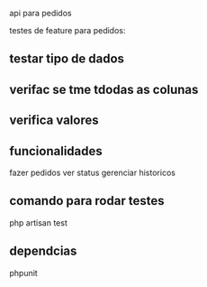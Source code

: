 api para pedidos


testes  de feature para pedidos: 
## testar tipo de dados
## verifac se tme tdodas as colunas
## verifica valores

## funcionalidades
fazer pedidos
ver status
gerenciar historicos

##  comando para rodar testes
php artisan test

## dependcias 
phpunit
